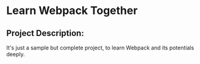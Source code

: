 # Learn Webpack Together

## Project Description:
It's just a sample but complete project, to learn Webpack and its potentials deeply.
